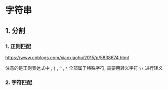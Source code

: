 # 字符串

## 1. 分割

### 1. 正则匹配

https://www.cnblogs.com/xiaoxiaohui2015/p/5838674.html

注意的是正则表达式中 , `|` , `^` , `*` 全部属于特殊字符, 需要用转义字符 `\\` 进行转义

### 2. 字符匹配
